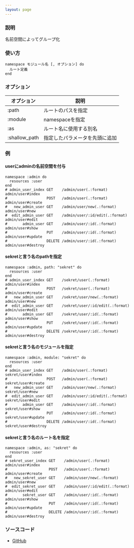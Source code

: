 ```yaml
---
layout: page
---
```

### 説明
名前空間によってグループ化

### 使い方
    namespace モジュール名 [, オプション] do
      ルート定義
    end

### オプション

オプション         | 説明
------------- | ------------
:path         | ルートのパスを指定
:module       | namespaceを指定
:as           | ルート名に使用する別名
:shallow_path | 指定したパラメータを先頭に追加

### 例
#### userにadminの名前空間を付与
    namespace :admin do
      resources :user
    end
    # admin_user_index GET    /admin/user(.:format)          admin/user#index
    #                  POST   /admin/user(.:format)          admin/user#create
    #   new_admin_user GET    /admin/user/new(.:format)      admin/user#new
    #  edit_admin_user GET    /admin/user/:id/edit(.:format) admin/user#edit
    #       admin_user GET    /admin/user/:id(.:format)      admin/user#show
    #                  PUT    /admin/user/:id(.:format)      admin/user#update
    #                  DELETE /admin/user/:id(.:format)      admin/user#destroy

#### sekretと言う名のpathを指定
    namespace :admin, path: "sekret" do
      resources :user
    end
    # admin_user_index GET    /sekret/user(.:format)          admin/user#index
    #                  POST   /sekret/user(.:format)          admin/user#create
    #   new_admin_user GET    /sekret/user/new(.:format)      admin/user#new
    #  edit_admin_user GET    /sekret/user/:id/edit(.:format) admin/user#edit
    #       admin_user GET    /sekret/user/:id(.:format)      admin/user#show
    #                  PUT    /sekret/user/:id(.:format)      admin/user#update
    #                  DELETE /sekret/user/:id(.:format)      admin/user#destroy

#### sekretと言う名のモジュールを指定
    namespace :admin, module: "sekret" do
      resources :user
    end
    # admin_user_index GET    /admin/user(.:format)          sekret/user#index
    #                  POST   /admin/user(.:format)          sekret/user#create
    #   new_admin_user GET    /admin/user/new(.:format)      sekret/user#new
    #  edit_admin_user GET    /admin/user/:id/edit(.:format) sekret/user#edit
    #       admin_user GET    /admin/user/:id(.:format)      sekret/user#show
    #                  PUT    /admin/user/:id(.:format)      sekret/user#update
    #                  DELETE /admin/user/:id(.:format)      sekret/user#destroy

#### sekretと言う名のルート名を指定
    namespace :admin, as: "sekret" do
      resources :user
    end
    # sekret_user_index GET    /admin/user(.:format)          admin/user#index
    #                   POST   /admin/user(.:format)          admin/user#create
    #   new_sekret_user GET    /admin/user/new(.:format)      admin/user#new
    #  edit_sekret_user GET    /admin/user/:id/edit(.:format) admin/user#edit
    #       sekret_user GET    /admin/user/:id(.:format)      admin/user#show
    #                   PUT    /admin/user/:id(.:format)      admin/user#update
    #                   DELETE /admin/user/:id(.:format)      admin/user#destroy

### ソースコード
* [GitHub](https://github.com/rails/rails/blob/f33d52c95217212cbacc8d5e44b5a8e3cdc6f5b3/actionpack/lib/action_dispatch/routing/mapper.rb#L945)
